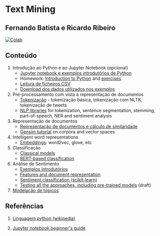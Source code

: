 # Text Mining
## Fernando Batista e Ricardo Ribeiro

[![Colab](https://colab.research.google.com/assets/colab-badge.svg)](https://colab.research.google.com/github/fmmb/Text-Mining/blob/main/aulas.ipynb)

## Conteúdo

1. Introdução ao Python e ao Jupyter Notebook (opcional)
    * [Jupyter notebook e exemplos introdutórios de Python](./aulas/jupyter_notebooks.ipynb)
    * Homework: [Introduction to Python](./aulas/01-intro-python.ipynb) and [exercises](./aulas/01-intro-python-hw.ipynb)
    * [Leitura de ficheiros CSV](./aulas/read_csv_files.ipynb)
    * [Download dos dados utilizados nos exemplos](./aulas/using-tm-data.ipynb)
2. Pré-processamento com vista à representação de documentos
    * [Tokenização](./aulas/tokenization.ipynb) - tokenização básica, tokenização com NLTK, tokenização de tweets
    * [NLP libraries](./aulas/nlp_tm_python.ipynb) for tokenization, sentence segmentation, stemming, part-of-speech, NER and sentiment analysis
3. Representação de documentos
    * [Representação de documentos e cálculo de similaridade](./aulas/document_representation.ipynb)
    * [Gensim tutorial](./aulas/gensim_corpora_and_vector_spaces.ipynb) on corpora and vector spaces 
4. Intelligent word representations
    * [Embeddings](./aulas/embeddings.ipynb): word2vec, glove, etc
5. Classificação
    * [Classical models](./aulas/classification.ipynb)
    * [BERT-based classification](./aulas/classification.ipynb)
6. Análise de Sentimento
    * [Exemplos introdutórios](./aulas/SA-intro.ipynb)
    * [Features and document representation](./aulas/SA-features.ipynb)
    * [Sentiment classification (scikit-learn)](./aulas/SA-sklearn.ipynb)
    * [Testing all the approaches, including pre-trained models](./aulas/sa-strategies.ipynb) (draft)
7. [Modelação de tópicos](./aulas/topic_modelling.ipynb)

## Referências

1. [Linguagem python (wikipedia)](https://en.wikipedia.org/wiki/Python_%28programming_language%29)

2. [Jupyter notebook beginner's guide](http://jupyter-notebook-beginner-guide.readthedocs.org/en/latest/)